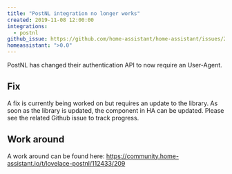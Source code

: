 ```yaml
---
title: "PostNL integration no longer works"
created: 2019-11-08 12:00:00
integrations:
  - postnl
github_issue: https://github.com/home-assistant/home-assistant/issues/28726
homeassistant: ">0.0"
---
```


PostNL has changed their authentication API to now require an User-Agent.

## Fix
A fix is currently being worked on but requires an update to the library. As soon as the library is updated, the component in HA can be updated.
Please see the related Github issue to track progress.

## Work around
A work around can be found here: https://community.home-assistant.io/t/lovelace-postnl/112433/209
